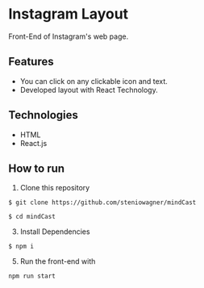 # Instagram Layout
Front-End of Instagram's web page.

## Features

- You can click on any clickable icon and text.
- Developed layout with React Technology.

## Technologies

- HTML
- React.js

## How to run

1. Clone this repository
```
$ git clone https://github.com/steniowagner/mindCast

$ cd mindCast
```
3. Install Dependencies
```
$ npm i
```
5. Run the front-end with
```bash
npm run start
```
